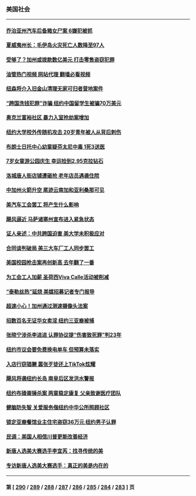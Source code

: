 ### 美国社会
---
#### [乔治亚州汽车后备箱女尸案 6嫌犯被抓](../../pages/ncid1078160/n14075218.md?09180045) 
#### [夏威夷州长：毛伊岛火灾死亡人数降至97人](../../pages/ncid1078160/n14075044.md?09180045) 
#### [受够了？加州或拨款数亿美元  打击零售盗窃犯罪](../../pages/ncid1078160/n14074944.md?09180045) 
#### [油管热门视频 网站代理 翻墙必看视频](http://138.2.39.72:81/youtube.html?epic-marker?09180045)
#### [纽森将介入旧金山清理无家可归者营地案件](../../pages/ncid1078160/n14074937.md?09180045) 
#### [“跨国洗钱犯罪”诈骗 纽约中国留学生被骗70万美元](../../pages/ncid1078160/n14074821.md?09180045) 
#### [奥克兰富裕社区 暴力入室抢劫案增加](../../pages/ncid1078160/n14074917.md?09180045) 
#### [纽约大学校外传随机攻击 20岁青年被人从背后刺伤](../../pages/ncid1078160/n14074781.md?09180045) 
#### [布朗士日托中心幼童疑芬太尼中毒 1死3送医](../../pages/ncid1078160/n14074780.md?09180045) 
#### [7岁女童游公园庆生 幸运捡到2.95克拉钻石](../../pages/ncid1078160/n14074380.md?09180045) 
#### [洛城唐人街店铺遭砸抢 老年店员遇袭住院](../../pages/ncid1078160/n14074728.md?09180045) 
#### [中加州火箭升空 尾迹云南加和亚利桑那可见](../../pages/ncid1078160/n14074698.md?09180045) 
#### [美汽车工会罢工 将产生什么影响](../../pages/ncid1078160/n14074634.md?09180045) 
#### [飓风逼近 马萨诸塞州宣布进入紧急状态](../../pages/ncid1078160/n14074663.md?09180045) 
#### [证人亲述：中共跨国迫害 美大学未积极应对](../../pages/ncid1078160/n14074001.md?09180045) 
#### [合同谈判破局 美三大车厂工人同步罢工](../../pages/ncid1078160/n14074336.md?09180045) 
#### [美国校园枪击案再创新高 去年翻了一番](../../pages/ncid1078160/n14074355.md?09180045) 
#### [为工会工人加薪 圣荷西Viva Calle活动被削减](../../pages/ncid1078160/n14074348.md?09180045) 
#### [“泰勒丝热”延烧 美媒招募记者专门报导](../../pages/ncid1078160/n14074170.md?09180045) 
#### [超速小心！加州通过测速摄像头法案](../../pages/ncid1078160/n14074284.md?09180045) 
#### [招数百名无证华女卖淫 纽约三亚裔被捕](../../pages/ncid1078160/n14074174.md?09180045) 
#### [张晓宁涉杀李进进 认罪协议提“伤害致死罪”判23年](../../pages/ncid1078160/n14074176.md?09180045) 
#### [纽约市议会要免费换电单车 但预算未落实](../../pages/ncid1078160/n14074187.md?09180045) 
#### [入店行窃猖獗 嚣张歹徒还上TikTok炫耀](../../pages/ncid1078160/n14074181.md?09180045) 
#### [飓风将袭纽约长岛 南皇后区发洪水警报](../../pages/ncid1078160/n14074184.md?09180045) 
#### [纽约布碌崙锤杀案 两童稳定康复 父亲致谢医疗团队](../../pages/ncid1078160/n14074156.md?09180045) 
#### [健脑防失智 关爱服务偕纽约中华公所照顾社区](../../pages/ncid1078160/n14074148.md?09180045) 
#### [锁定亚裔餐馆业主住宅盗窃36万元 纽约男子认罪](../../pages/ncid1078160/n14074180.md?09180045) 
#### [民调：美国人相信川普更能改善经济](../../pages/ncid1078160/n14074136.md?09180045) 
#### [新唐人选美大赛选手李宜芮：找寻传统的美](../../pages/ncid1078160/n14073403.md?09180045) 
#### [专访新唐人选美大赛选手：真正的美是内在的](../../pages/ncid1078160/n14072611.md?09180045) 

---
#### 第 [ [290](./290.md?09180045) / [289](./289.md?09180045) / [288](./288.md?09180045) / [287](./287.md?09180045) / [286](./286.md?09180045) / [285](./285.md?09180045) / [284](./284.md?09180045) / [283](./283.md?09180045) ] 页
